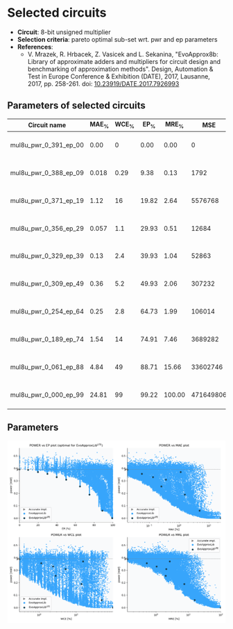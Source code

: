 
Selected circuits
===================
 - **Circuit**: 8-bit unsigned multiplier
 - **Selection criteria**: pareto optimal sub-set wrt. pwr and ep parameters
 - **References**: 
   - V. Mrazek, R. Hrbacek, Z. Vasicek and L. Sekanina, "EvoApprox8b: Library of approximate adders and multipliers for circuit design and benchmarking of approximation methods". Design, Automation & Test in Europe Conference & Exhibition (DATE), 2017, Lausanne, 2017, pp. 258-261. doi: [10.23919/DATE.2017.7926993](https://dx.doi.org/10.23919/DATE.2017.7926993)


Parameters of selected circuits
----------------------------

| Circuit name | MAE<sub>%</sub> | WCE<sub>%</sub> | EP<sub>%</sub> | MRE<sub>%</sub> | MSE | Download |
| --- |  --- | --- | --- | --- | --- | --- | 
| mul8u_pwr_0_391_ep_00 | 0.00 | 0 | 0.00 | 0.00 | 0 |  [[Verilog<sub>generic</sub>](mul8u_pwr_0_391_ep_00_gen.v)] [[Verilog<sub>PDK45</sub>](mul8u_pwr_0_391_ep_00_pdk45.v)]  [[C](mul8u_pwr_0_391_ep_00.c)] |
| mul8u_pwr_0_388_ep_09 | 0.018 | 0.29 | 9.38 | 0.13 | 1792 |  [[Verilog<sub>generic</sub>](mul8u_pwr_0_388_ep_09_gen.v)] [[Verilog<sub>PDK45</sub>](mul8u_pwr_0_388_ep_09_pdk45.v)]  [[C](mul8u_pwr_0_388_ep_09.c)] |
| mul8u_pwr_0_371_ep_19 | 1.12 | 16 | 19.82 | 2.64 | 5576768 |  [[Verilog<sub>generic</sub>](mul8u_pwr_0_371_ep_19_gen.v)] [[Verilog<sub>PDK45</sub>](mul8u_pwr_0_371_ep_19_pdk45.v)]  [[C](mul8u_pwr_0_371_ep_19.c)] |
| mul8u_pwr_0_356_ep_29 | 0.057 | 1.1 | 29.93 | 0.51 | 12684 |  [[Verilog<sub>generic</sub>](mul8u_pwr_0_356_ep_29_gen.v)] [[Verilog<sub>PDK45</sub>](mul8u_pwr_0_356_ep_29_pdk45.v)]  [[C](mul8u_pwr_0_356_ep_29.c)] |
| mul8u_pwr_0_329_ep_39 | 0.13 | 2.4 | 39.93 | 1.04 | 52863 |  [[Verilog<sub>generic</sub>](mul8u_pwr_0_329_ep_39_gen.v)] [[Verilog<sub>PDK45</sub>](mul8u_pwr_0_329_ep_39_pdk45.v)]  [[C](mul8u_pwr_0_329_ep_39.c)] |
| mul8u_pwr_0_309_ep_49 | 0.36 | 5.2 | 49.93 | 2.06 | 307232 |  [[Verilog<sub>generic</sub>](mul8u_pwr_0_309_ep_49_gen.v)] [[Verilog<sub>PDK45</sub>](mul8u_pwr_0_309_ep_49_pdk45.v)]  [[C](mul8u_pwr_0_309_ep_49.c)] |
| mul8u_pwr_0_254_ep_64 | 0.25 | 2.8 | 64.73 | 1.99 | 106014 |  [[Verilog<sub>generic</sub>](mul8u_pwr_0_254_ep_64_gen.v)] [[Verilog<sub>PDK45</sub>](mul8u_pwr_0_254_ep_64_pdk45.v)]  [[C](mul8u_pwr_0_254_ep_64.c)] |
| mul8u_pwr_0_189_ep_74 | 1.54 | 14 | 74.91 | 7.46 | 3689282 |  [[Verilog<sub>generic</sub>](mul8u_pwr_0_189_ep_74_gen.v)] [[Verilog<sub>PDK45</sub>](mul8u_pwr_0_189_ep_74_pdk45.v)]  [[C](mul8u_pwr_0_189_ep_74.c)] |
| mul8u_pwr_0_061_ep_88 | 4.84 | 49 | 88.71 | 15.66 | 33602746 |  [[Verilog<sub>generic</sub>](mul8u_pwr_0_061_ep_88_gen.v)] [[Verilog<sub>PDK45</sub>](mul8u_pwr_0_061_ep_88_pdk45.v)]  [[C](mul8u_pwr_0_061_ep_88.c)] |
| mul8u_pwr_0_000_ep_99 | 24.81 | 99 | 99.22 | 100.00 | 471649806 |  [[Verilog<sub>generic</sub>](mul8u_pwr_0_000_ep_99_gen.v)] [[Verilog<sub>PDK45</sub>](mul8u_pwr_0_000_ep_99_pdk45.v)]  [[C](mul8u_pwr_0_000_ep_99.c)] |
    
Parameters
--------------
![Parameters figure](fig.png)
             